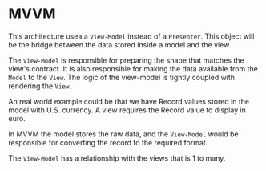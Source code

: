 # MVVM

This architecture usea a `View-Model` instead of a `Presenter`. 
This object will be the bridge between the data stored inside a model and the view.

The `View-Model` is responsible for preparing the shape that matches the view's contract. It is also responsible for making the data available from the `Model` to the `View`. The logic of the view-model is tightly coupled with rendering the `View`.

An real world example could be that we have Record values stored in the model with U.S. currency. A view requires the Record value to display in euro.

In MVVM the model stores the raw data, and the `View-Model` would be responsible for converting the record to the required format.

The `View-Model` has a relationship with the views that is 1 to many.